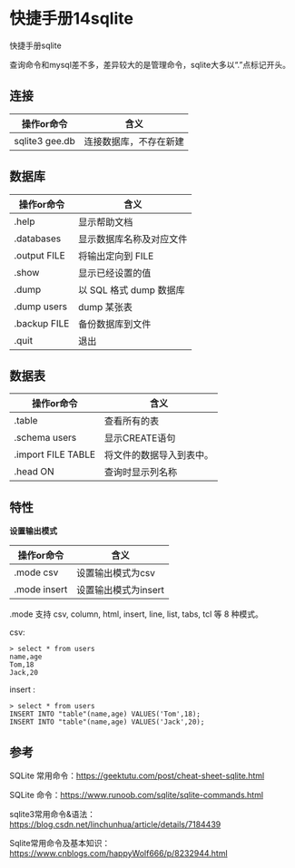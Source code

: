 # 快捷手册14sqlite
快捷手册sqlite

查询命令和mysql差不多，差异较大的是管理命令，sqlite大多以“.”点标记开头。


## 连接

|    操作or命令    |         含义         |
| ----------------- | ---------------- |
| sqlite3 gee.db | 连接数据库，不存在新建  |

## 数据库

|   操作or命令   |                     含义                      |
| ---------------- | --------------------------------- |
| .help                |  显示帮助文档                         |
| .databases     |  显示数据库名称及对应文件 |
| .output FILE  |  将输出定向到 FILE                |
| .show               |  显示已经设置的值                 |
| .dump              |  以 SQL 格式 dump 数据库   |
| .dump users  |  dump 某张表                         |
| .backup FILE | 备份数据库到文件                  |
| .quit                 |  退出                                         |

## 数据表


| 操作or命令                 | 含义                                         |
| ------------------------ | -------------------------------- |
| .table                           | 查看所有的表                         |
| .schema users           | 显示CREATE语句                   |
| .import FILE TABLE | 将文件的数据导入到表中。 |
| .head ON                    | 查询时显示列名称                 |

## 特性
**设置输出模式**

| 操作or命令                 | 含义                                         |
| ------------------------ | -------------------------------- |
| .mode csv                            | 设置输出模式为csv                         |
| .mode insert                           | 设置输出模式为insert                         |

.mode 支持 csv, column, html, insert, line, list, tabs, tcl 等 8 种模式。


csv:

```
> select * from users
name,age
Tom,18
Jack,20
```
 insert :

```
> select * from users
INSERT INTO "table"(name,age) VALUES('Tom',18);
INSERT INTO "table"(name,age) VALUES('Jack',20);
```

## 参考
SQLite 常用命令：https://geektutu.com/post/cheat-sheet-sqlite.html

SQLite 命令：https://www.runoob.com/sqlite/sqlite-commands.html

sqlite3常用命令&语法：https://blog.csdn.net/linchunhua/article/details/7184439

Sqlite常用命令及基本知识：https://www.cnblogs.com/happyWolf666/p/8232944.html

